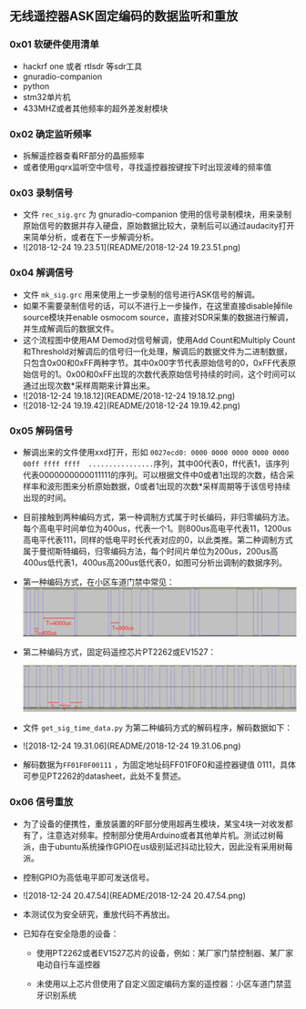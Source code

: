 ## 无线遥控器ASK固定编码的数据监听和重放

### 0x01 软硬件使用清单

- hackrf one 或者 rtlsdr 等sdr工具
- gnuradio-companion
- python
- stm32单片机
- 433MHZ或者其他频率的超外差发射模块

###  0x02 确定监听频率

- 拆解遥控器查看RF部分的晶振频率
- 或者使用gqrx监听空中信号，寻找遥控器按键按下时出现波峰的频率值

### 0x03 录制信号

- 文件 ` rec_sig.grc ` 为 gnuradio-companion 使用的信号录制模块，用来录制原始信号的数据并存入硬盘，原始数据比较大，录制后可以通过audacity打开来简单分析，或者在下一步解调分析。
- ![2018-12-24 19.23.51](README/2018-12-24 19.23.51.png)

### 0x04 解调信号

- 文件 `mk_sig.grc` 用来使用上一步录制的信号进行ASK信号的解调。
- 如果不需要录制信号的话，可以不进行上一步操作，在这里直接disable掉file source模块并enable osmocom source，直接对SDR采集的数据进行解调，并生成解调后的数据文件。
- 这个流程图中使用AM Demod对信号解调，使用Add Count和Multiply Count和Threshold对解调后的信号归一化处理，解调后的数据文件为二进制数据，只包含0x00和0xFF两种字节。其中0x00字节代表原始信号的0，0xFF代表原始信号的1。0x00和0xFF出现的次数代表原始信号持续的时间，这个时间可以通过出现次数*采样周期来计算出来。
- ![2018-12-24 19.18.12](README/2018-12-24 19.18.12.png)
- ![2018-12-24 19.19.42](README/2018-12-24 19.19.42.png)

### 0x05 解码信号

- 解调出来的文件使用xxd打开，形如 `0027ecd0: 0000 0000 0000 0000 0000 00ff ffff ffff  ................`序列，其中00代表0，ff代表1，该序列代表0000000000011111的序列。可以根据文件中0或者1出现的次数，结合采样率和波形图来分析原始数据，0或者1出现的次数*采样周期等于该信号持续出现的时间。

- 目前接触到两种编码方式，第一种调制方式属于时长编码，非归零编码方法。每个高电平时间单位为400us，代表一个1。则800us高电平代表11，1200us高电平代表111，同样的低电平时长代表对应的0，以此类推。第二种调制方式属于曼彻斯特编码，归零编码方法，每个时间片单位为200us，200us高400us低代表1，400us高200us低代表0，如图可分析出调制的数据序列。

- 第一种编码方式，在小区车道门禁中常见：![image-20181224202755132](README/image-20181224202755132.png)

- 第二种编码方式，固定码遥控芯片PT2262或EV1527：

  ![image-20181224202828315](README/image-20181224202828315.png)

- 文件 `get_sig_time_data.py` 为第二种编码方式的解码程序，解码数据如下：

- ![2018-12-24 19.31.06](README/2018-12-24 19.31.06.png)

- 解码数据为`FF01F0F00111` ，为固定地址码FF01F0F0和遥控器键值 0111，具体可参见PT2262的datasheet，此处不复赘述。

### 0x06 信号重放

- 为了设备的便携性，重放装置的RF部分使用超再生模块，某宝4块一对收发都有了，注意选对频率。控制部分使用Arduino或者其他单片机。测试过树莓派，由于ubuntu系统操作GPIO在us级别延迟抖动比较大，因此没有采用树莓派。

- 控制GPIO为高低电平即可发送信号。

- ![2018-12-24 20.47.54](README/2018-12-24 20.47.54.png)

- 本测试仅为安全研究，重放代码不再放出。

- 已知存在安全隐患的设备：
  - 使用PT2262或者EV1527芯片的设备，例如：某厂家门禁控制器、某厂家电动自行车遥控器

  - 未使用以上芯片但使用了自定义固定编码方案的遥控器：小区车道门禁蓝牙识别系统